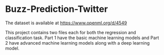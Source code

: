 # Buzz-Prediction-Twitter
The dataset is available at https://www.openml.org/d/4549 

This project contains two files each for both the regression and classification task.
Part 1 have the basic machine learning models and Part 2 have advanced machine learning models along with a deep learning model.
